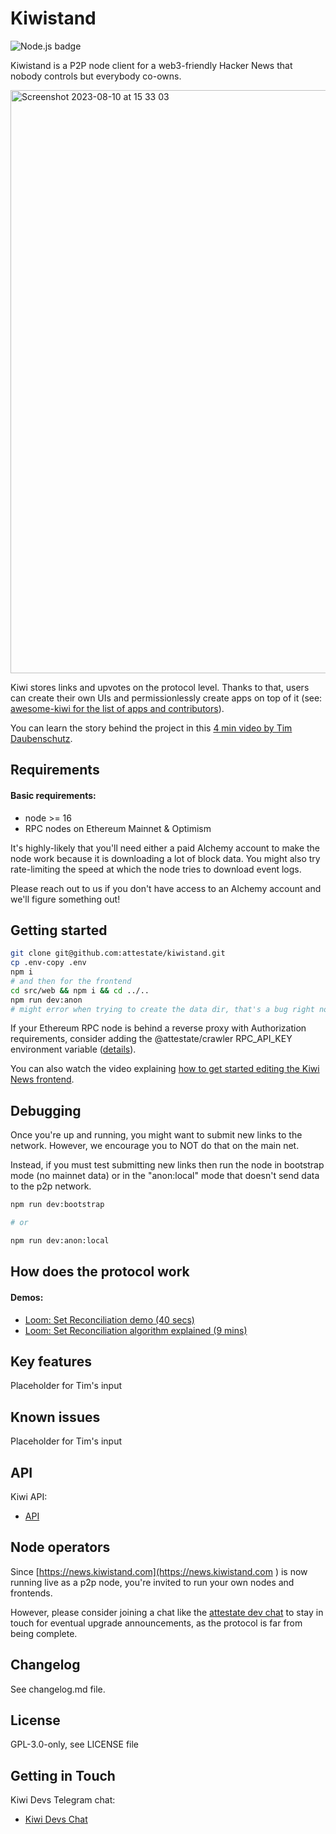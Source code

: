 # Kiwistand

![Node.js badge](https://github.com/attestate/kiwistand/actions/workflows/node.js.yml/badge.svg)

Kiwistand is a P2P node client for a web3-friendly Hacker News that nobody controls but everybody co-owns.

<img width="933" alt="Screenshot 2023-08-10 at 15 33 03" src="https://github.com/MacBudkowski/kiwistand/assets/26045794/4b614f8a-d053-4822-9433-68337205dd26">

Kiwi stores links and upvotes on the protocol level. Thanks to that, users can create their own UIs and permissionlessly create apps on top of it (see: [awesome-kiwi for the list of apps and contributors](https://github.com/attestate/awesome-kiwinews)).

You can learn the story behind the project in this [4 min video by Tim Daubenschutz](https://www.youtube.com/watch?v=WujtU15yAyk).

## Requirements

#### Basic requirements:
- node >= 16
- RPC nodes on Ethereum Mainnet & Optimism

It's highly-likely that you'll need either a paid Alchemy account to make the node work because it is downloading a lot of block data. You might also try rate-limiting the speed at which the node tries to download event logs. 

Please reach out to us if you don't have access to an Alchemy account and we'll figure something out!


## Getting started


```bash
git clone git@github.com:attestate/kiwistand.git
cp .env-copy .env
npm i
# and then for the frontend
cd src/web && npm i && cd ../..
npm run dev:anon
# might error when trying to create the data dir, that's a bug right now, just run it again
```

If your Ethereum RPC node is behind a reverse proxy with Authorization requirements, consider adding the @attestate/crawler RPC_API_KEY environment variable ([details](https://attestate.com/crawler/main/configuration.html#environment-variables)).

You can also watch the video explaining [how to get started editing the Kiwi News frontend](https://www.loom.com/share/e0e8866450d54c52b161e77907d1ccb9).


## Debugging

Once you're up and running, you might want to submit new links to the network. However, we encourage you to NOT do that on the main net. 

Instead, if you must test submitting new links then run the node in bootstrap mode (no mainnet data) or in the "anon:local" mode that doesn't send data to the p2p network.

```bash
npm run dev:bootstrap

# or

npm run dev:anon:local
```

## How does the protocol work

#### Demos:

- [Loom: Set Reconciliation demo (40 secs)](https://www.loom.com/share/abf43323b00547689bf11520f565f4bc)
- [Loom: Set Reconciliation algorithm explained (9 mins)](https://www.loom.com/share/2a68f5e22d9843ab99edad2deaed9281)

## Key features

Placeholder for Tim's input

## Known issues

Placeholder for Tim's input

## API

Kiwi API:
- [API](https://attestate.com/kiwistand/main/)

## Node operators

Since [https://news.kiwistand.com](https://news.kiwistand.com ) is now running live as a p2p node, you're invited to run your own nodes and frontends. 

However, please consider joining a chat like the [attestate dev chat](https://t.me/kiwinewsdevs) to stay in touch for eventual upgrade announcements, as the protocol is far from being complete.

## Changelog

See changelog.md file.

## License

GPL-3.0-only, see LICENSE file

## Getting in Touch

Kiwi Devs Telegram chat:

- [Kiwi Devs Chat](https://t.me/kiwinewsdevs)

